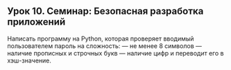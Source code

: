 ## Урок 10. Семинар: Безопасная разработка приложений

Написать программу на Python, которая проверяет вводимый пользователем пароль на сложность:
— не менее 8 символов
— наличие прописных и строчных букв
— наличие цифр
и переводит его в хэш-значение.
